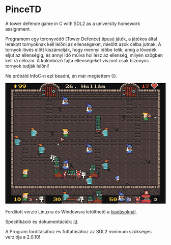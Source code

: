 # PinceTD
A tower defence game in C with SDL2 as a university homework assignment.

Programom egy toronyvédő (Tower Defence) típusú játék, a játékos által lerakott tornyoknak kell lelőni az ellenségeket, mielőtt azok célba jutnak. A tornyok lövés előtt kiszámolják, hogy mennyi időbe telik, amíg a lövedék eljut az ellenségig, és annyi idő múlva hol lesz az ellenség, milyen szögben kell rá célozni. A különböző fajta ellenségeket viszont csak bizonyos tornyok tudják lelőni!

Ne próbáld InfoC-n ezt beadni, én már megtettem 😉.

![Képernyőkép a játékról](kepernyokep.png)

Fordított verzió Linuxra és Windowsra letölthető a [kiadásoknál](https://github.com/4321ba/PinceTD/releases).

Specifikáció és dokumentációk: [itt](dokumentacio/dokumentacio.md).

A Program fordításához és futtatásához az SDL2 minimum szükséges verziója a 2.0.10!
